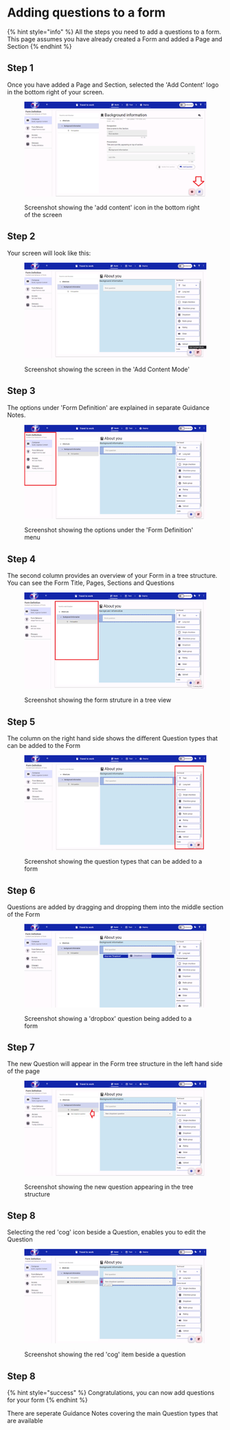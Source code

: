 # Adding questions to a form

{% hint style="info" %}
All the steps you need to add a questions to a form. This page assumes you have already created a Form and added a Page and Section
{% endhint %}

## Step 1

Once you have added a Page and Section, selected the 'Add Content' logo in the bottom right of your screen.

<figure><img src="../../../../.gitbook/assets/image (6) (1) (1) (1).png" alt=""><figcaption><p>Screenshot showing the 'add content' icon in the bottom right of the screen</p></figcaption></figure>

## Step 2

Your screen will look like this:

<figure><img src="../../../../.gitbook/assets/image (1) (1) (1) (1) (1) (1) (1) (1).png" alt=""><figcaption><p>Screenshot showing the screen in the 'Add Content Mode'</p></figcaption></figure>

## Step 3

The options under 'Form Definition' are explained in separate Guidance Notes.

<figure><img src="../../../../.gitbook/assets/image (2) (1) (1) (1) (1) (1) (1) (1).png" alt=""><figcaption><p>Screenshot showing the options under the 'Form Definition' menu</p></figcaption></figure>

## Step 4

The second column provides an overview of your Form in a tree structure. You can see the Form Title, Pages, Sections and Questions

<figure><img src="../../../../.gitbook/assets/image (3) (1) (1) (1) (1) (1) (1).png" alt=""><figcaption><p>Screenshot showing the form struture in a tree view</p></figcaption></figure>

## Step 5

The column on the right hand side shows the different Question types that can be added to the Form

<figure><img src="../../../../.gitbook/assets/image (4) (1) (1) (1) (1) (1).png" alt=""><figcaption><p>Screenshot showing the question types that can be added to a form</p></figcaption></figure>

## Step 6

Questions are added by dragging and dropping them into the middle section of the Form

<figure><img src="../../../../.gitbook/assets/image (5) (1) (1) (1) (1) (1).png" alt=""><figcaption><p>Screenshot showing a 'dropbox' question being added to a form</p></figcaption></figure>

## Step 7

The new Question will appear in the Form tree structure in the left hand side of the page

<figure><img src="../../../../.gitbook/assets/image (6) (1) (1) (1) (1).png" alt=""><figcaption><p>Screenshot showing the new question appearing in the tree structure</p></figcaption></figure>

## Step 8

Selecting the red 'cog' icon beside a Question, enables you to edit the Question

<figure><img src="../../../../.gitbook/assets/image (7) (1).png" alt=""><figcaption><p>Screenshot showing the red 'cog' item beside a question</p></figcaption></figure>

## Step 8

{% hint style="success" %}
Congratulations, you can now add questions for your form
{% endhint %}

There are seperate Guidance Notes covering the main Question types that are available
